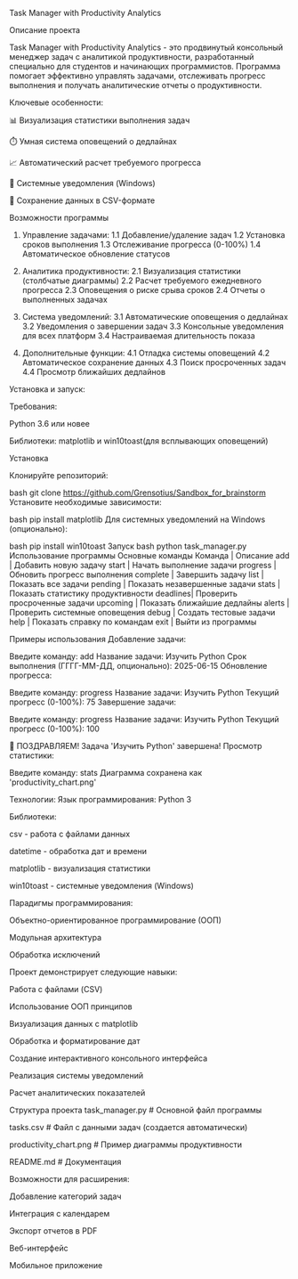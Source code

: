 Task Manager with Productivity Analytics

Описание проекта

Task Manager with Productivity Analytics - это продвинутый консольный менеджер задач с аналитикой продуктивности, разработанный специально для студентов и начинающих программистов. Программа помогает эффективно управлять задачами, отслеживать прогресс выполнения и получать аналитические отчеты о продуктивности.

Ключевые особенности:

📊 Визуализация статистики выполнения задач

⏱️ Умная система оповещений о дедлайнах

📈 Автоматический расчет требуемого прогресса

🔔 Системные уведомления (Windows)

📁 Сохранение данных в CSV-формате

Возможности программы

1. Управление задачами:
  1.1 Добавление/удаление задач
  1.2 Установка сроков выполнения
  1.3 Отслеживание прогресса (0-100%)
  1.4 Автоматическое обновление статусов

2. Аналитика продуктивности:
  2.1 Визуализация статистики (столбчатые диаграммы)
  2.2 Расчет требуемого ежедневного прогресса
  2.3 Оповещения о риске срыва сроков
  2.4 Отчеты о выполненных задачах

3. Система уведомлений:
  3.1 Автоматические оповещения о дедлайнах
  3.2 Уведомления о завершении задач
  3.3 Консольные уведомления для всех платформ
  3.4 Настраиваемая длительность показа

4. Дополнительные функции:
  4.1 Отладка системы оповещений
  4.2 Автоматическое сохранение данных
  4.3 Поиск просроченных задач
  4.4 Просмотр ближайших дедлайнов

Установка и запуск:

Требования:

Python 3.6 или новее

Библиотеки: matplotlib и win10toast(для всплывающих оповещений)

Установка

Клонируйте репозиторий:

bash
git clone https://github.com/Grensotius/Sandbox_for_brainstorm
Установите необходимые зависимости:

bash
pip install matplotlib
Для системных уведомлений на Windows (опционально):

bash
pip install win10toast
Запуск
bash
python task_manager.py
Использование программы
Основные команды
Команда |	Описание
add	     |  Добавить новую задачу
start	   |  Начать выполнение задачи
progress |  Обновить прогресс выполнения
complete |	 Завершить задачу
list	   |  Показать все задачи
pending	 |  Показать незавершенные задачи
stats	   |  Показать статистику продуктивности
deadlines|	Проверить просроченные задачи
upcoming |	Показать ближайшие дедлайны
alerts	 |  Проверить системные оповещения
debug	   |  Создать тестовые задачи
help	   |  Показать справку по командам
exit	   |  Выйти из программы

Примеры использования
Добавление задачи:

Введите команду: add
Название задачи: Изучить Python
Срок выполнения (ГГГГ-ММ-ДД, опционально): 2025-06-15
Обновление прогресса:

Введите команду: progress
Название задачи: Изучить Python
Текущий прогресс (0-100%): 75
Завершение задачи:

Введите команду: progress
Название задачи: Изучить Python
Текущий прогресс (0-100%): 100

🎉 ПОЗДРАВЛЯЕМ! Задача 'Изучить Python' завершена!
Просмотр статистики:

Введите команду: stats
Диаграмма сохранена как 'productivity_chart.png'

Технологии:
Язык программирования: Python 3

Библиотеки:

csv - работа с файлами данных

datetime - обработка дат и времени

matplotlib - визуализация статистики

win10toast - системные уведомления (Windows)

Парадигмы программирования:

Объектно-ориентированное программирование (ООП)

Модульная архитектура

Обработка исключений

Проект демонстрирует следующие навыки:

Работа с файлами (CSV)

Использование ООП принципов

Визуализация данных с matplotlib

Обработка и форматирование дат

Создание интерактивного консольного интерфейса

Реализация системы уведомлений

Расчет аналитических показателей

Структура проекта
task_manager.py        # Основной файл программы

tasks.csv              # Файл с данными задач (создается автоматически)

productivity_chart.png # Пример диаграммы продуктивности

README.md              # Документация

Возможности для расширения:

Добавление категорий задач

Интеграция с календарем

Экспорт отчетов в PDF

Веб-интерфейс

Мобильное приложение
